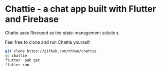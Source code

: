 # Chattie - a chat app built with Flutter and Firebase

Chatte uses Riverpod as the state-management solution.

Feel free to clone and run Chattie yourself:

```sh
git clone https://github.com/nhhao/chattie
cd chattie
flutter  pub get
flutter run 
```
